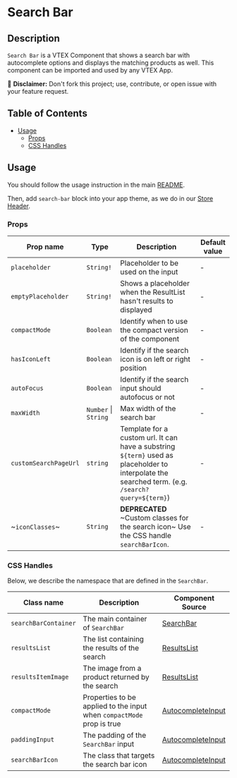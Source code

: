 # Search Bar

## Description

`Search Bar` is a VTEX Component that shows a search bar with autocomplete options and displays the matching products as well. This component can be imported and used by any VTEX App.

:loudspeaker: **Disclaimer:** Don't fork this project; use, contribute, or open issue with your feature request.

## Table of Contents

- [Usage](#usage)
  - [Props](#props)
  - [CSS Handles](#css-handles)

## Usage

You should follow the usage instruction in the main [README](https://github.com/vtex-apps/store-components/blob/master/README.md#usage).

Then, add `search-bar` block into your app theme, as we do in our [Store Header](https://github.com/vtex-apps/store-header/blob/master/store/blocks.json).

### Props

| Prop name             | Type                 | Description                                                                                                                                       | Default value |
| --------------------- | -------------------- | ------------------------------------------------------------------------------------------------------------------------------------------------- | ------------- |
| `placeholder`         | `String!`            | Placeholder to be used on the input                                                                                                               | -             |
| `emptyPlaceholder`    | `String!`            | Shows a placeholder when the ResultList hasn't results to displayed                                                                               | -             |
| `compactMode`         | `Boolean`            | Identify when to use the compact version of the component                                                                                         | -             |
| `hasIconLeft`         | `Boolean`            | Identify if the search icon is on left or right position                                                                                          | -             |
| `autoFocus`           | `Boolean`            | Identify if the search input should autofocus or not                                                                                              | -             |
| `maxWidth`            | `Number` \| `String` | Max width of the search bar                                                                                                                       | -             |
| `customSearchPageUrl` | `string`             | Template for a custom url. It can have a substring `${term}` used as placeholder to interpolate the searched term. (e.g. `/search?query=${term}`) | -             |
| ~`iconClasses`~       | `String`             | **DEPRECATED** ~Custom classes for the search icon~ Use the CSS handle `searchBarIcon`.                                                           | -             |

### CSS Handles

Below, we describe the namespace that are defined in the `SearchBar`.

| Class name           | Description                                                           | Component Source                                                                 |
| -------------------- | --------------------------------------------------------------------- | -------------------------------------------------------------------------------- |
| `searchBarContainer` | The main container of `SearchBar`                                     | [SearchBar](/react/components/SearchBar/components/SearchBar.js)                 |
| `resultsList`        | The list containing the results of the search                         | [ResultsList](/react/components/SearchBar/components/ResultsList.js)             |
| `resultsItemImage`   | The image from a product returned by the search                       | [ResultsList](/react/components/SearchBar/components/ResultsList.js)             |
| `compactMode`        | Properties to be applied to the input when `compactMode` prop is true | [AutocompleteInput](/react/components/SearchBar/components/AutocompleteInput.js) |
| `paddingInput`       | The padding of the `SearchBar` input                                  | [AutocompleteInput](/react/components/SearchBar/components/AutocompleteInput.js) |
| `searchBarIcon`      | The class that targets the search bar icon                            | [AutocompleteInput](/react/components/SearchBar/components/AutocompleteInput.js) |
